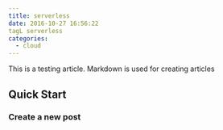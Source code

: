 ```yaml
---
title: serverless
date: 2016-10-27 16:56:22
tagL serverless
categories:
  - cloud
---
```

This is a testing article. Markdown is used for creating articles

## Quick Start

### Create a new post